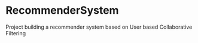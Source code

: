 # RecommenderSystem
Project building a recommender system based on User based Collaborative Filtering 
